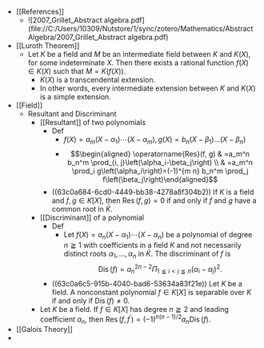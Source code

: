 - [[References]]
	- ![2007_Grillet_Abstract algebra.pdf](file://C:/Users/10309/Nutstore/1/sync/zotero/Mathematics/Abstract Algebra/2007_Grillet_Abstract algebra.pdf)
- [[Luroth Theorem]]
	- Let $K$ be a field and $M$ be an intermediate field between $K$ and $K(X)$, for some indeterminate $X$. Then there exists a rational function $f(X) \in K(X)$ such that $M=K(f(X))$.
		- $K(X)$ is a transcendental extension.
		- In other words, every intermediate extension between $K$ and $K(X)$ is a simple extension.
- [[Field]]
	- Resultant and Discriminant
		- [[Resultant]] of two polynomials
			- Def
				- $f(X)=a_m\left(X-\alpha_1\right) \cdots\left(X-\alpha_m\right), g(X)=b_n(X-\beta_1)...(X-\beta_n)$
				- $$\begin{aligned} \operatorname{Res}(f, g) & =a_m^n b_n^m \prod_{i, j}\left(\alpha_i-\beta_j\right) \\ & =a_m^n \prod_i g\left(\alpha_i\right)=(-1)^{m n} b_n^m \prod_j f\left(\beta_j\right)\end{aligned}$$
			- ((63c0a684-6cd0-4449-bb38-4278a8f304b2)) If $K$ is a field and $f, g \in K[X]$, then $\operatorname{Res}(f, g)=0$ if and only if $f$ and $g$ have a common root in $\bar{K}$.
		- [[Discriminant]] of a polynomial
			- Def
				- Let $f(X)=a_n\left(X-\alpha_1\right) \cdots\left(X-\alpha_n\right)$ be a polynomial of degree $n \geqq 1$ with coefficients in a field $K$ and not necessarily distinct roots $\alpha_1, \ldots, \alpha_n$ in $\bar{K}$. The discriminant of $f$ is
				  $$
				  \operatorname{Dis}(f)=a_n^{2 n-2} \Pi_{1 \leqq i<j \leqq n}\left(\alpha_i-\alpha_j\right)^2 .
				  $$
			- ((63c0a6c5-915b-4040-bad6-53634a83f21e)) Let $K$ be a field. A nonconstant polynomial $f \in K[X]$ is separable over $K$ if and only if $\operatorname{Dis}(f) \neq 0$.
		- Let $K$ be a field. If $f \in K[X]$ has degree $n \geqq 2$ and leading coefficient $a_n$, then $\operatorname{Res}\left(f, f^{\prime}\right)=(-1)^{n(n-1) / 2} a_n \operatorname{Dis}(f)$.
- [[Galois Theory]]
-